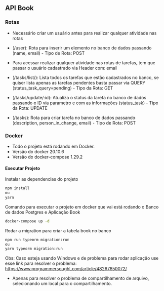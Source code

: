 ## API Book

### Rotas

* Necessário criar um usuário antes para realizar qualquer atividade nas rotas
- (/user): Rota para inserir um elemento no banco de dados passando (name, email) - Tipo de Rota: POST

* Para acessar realizar qualquer atividade nas rotas de tarefas, tem que passar o usuário cadastrado via Header com: email

- (/tasks/list/): Lista todos os tarefas que estão cadastrados no banco, se quiser lista apenas as tarefas pendentes basta passar via QUERY (status_task_query=pending) - Tipo da Rota: GET

- (/tasks/update/:id): Atualiza o status da tarefa no banco de dados passando o ID via parametro e com as informações (status_task) - Tipo da Rota: UPDATE

- (/tasks): Rota para criar tarefa no banco de dados passando (description, person_in_change, email) - Tipo de Rota: POST

### Docker

- Todo o projeto está rodando em Docker.
- Versão do docker 20.10.6
- Versão do docker-compose 1.29.2

#### Executar Projeto

Instalar as dependencias do projeto
```bash
npm install
ou
yarn
```
Comando para executar o projeto em docker que vai está rodando o Banco de dados Postgres e Aplicação Book
```bash
docker-compose up -d
```
Rodar a migration para criar a tabela book no banco
```bash
npm run typeorm migration:run
ou
yarn typeorm migration:run
```
Obs: Caso esteja usando Windows e de problema para rodar aplicação use esse link para resolver o problema: https://www.programmersought.com/article/48267850072/

- Apenas para resolver o problema de compartilhamento de arquivo, selecionando um local para o compartilhamento.
